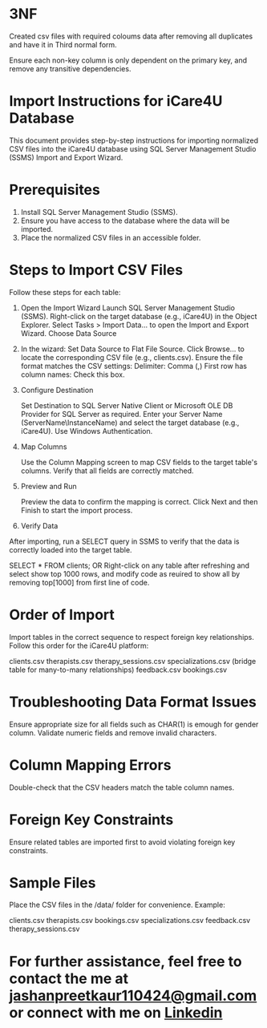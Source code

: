 # 3NF
Created csv files with required coloums data after removing all duplicates and have it in Third normal form.

Ensure each non-key column is only dependent on the primary key, and remove any transitive dependencies.

# Import Instructions for iCare4U Database

This document provides step-by-step instructions for importing normalized CSV files into the iCare4U database using SQL Server Management Studio (SSMS) Import and Export Wizard.

# Prerequisites

1. Install SQL Server Management Studio (SSMS).
2. Ensure you have access to the database where the data will be imported.
3. Place the normalized CSV files in an accessible folder.

# Steps to Import CSV Files
Follow these steps for each table:

1. Open the Import Wizard
    Launch SQL Server Management Studio (SSMS).
    Right-click on the target database (e.g., iCare4U) in the Object Explorer.
    Select Tasks > Import Data... to open the Import and Export Wizard.
    Choose Data Source

2. In the wizard:
    Set Data Source to Flat File Source.
    Click Browse... to locate the corresponding CSV file (e.g., clients.csv).
    Ensure the file format matches the CSV settings:
    Delimiter: Comma (,)
    First row has column names: Check this box.

3. Configure Destination

    Set Destination to SQL Server Native Client or Microsoft OLE DB Provider for SQL Server as required.
    Enter your Server Name (ServerName\InstanceName)  and select the target database (e.g., iCare4U).
    Use Windows Authentication.


4. Map Columns

    Use the Column Mapping screen to map CSV fields to the target table's columns.
    Verify that all fields are correctly matched.

5. Preview and Run

    Preview the data to confirm the mapping is correct.
    Click Next and then Finish to start the import process.

6. Verify Data

After importing, run a SELECT query in SSMS to verify that the data is correctly loaded into the target table.


SELECT * FROM clients;
OR
Right-click on any table after refreshing and select show top 1000 rows, and modify code as reuired to show all by removing top[1000] from first line of code.

# Order of Import
Import tables in the correct sequence to respect foreign key relationships. Follow this order for the iCare4U platform:

clients.csv
therapists.csv
therapy_sessions.csv
specializations.csv (bridge table for many-to-many relationships)
feedback.csv 
bookings.csv


# Troubleshooting Data Format Issues

Ensure appropriate size for all fields such as CHAR(1) is emough for gender column.
Validate numeric fields and remove invalid characters.

# Column Mapping Errors

Double-check that the CSV headers match the table column names.

# Foreign Key Constraints

Ensure related tables are imported first to avoid violating foreign key constraints.

# Sample Files
Place the CSV files in the /data/ folder for convenience. Example:

clients.csv
therapists.csv
bookings.csv
specializations.csv
feedback.csv
therapy_sessions.csv

# For further assistance, feel free to contact the me at jashanpreetkaur110424@gmail.com or connect with me on [Linkedin](https://www.linkedin.com/in/jashanpreetkaursran/)